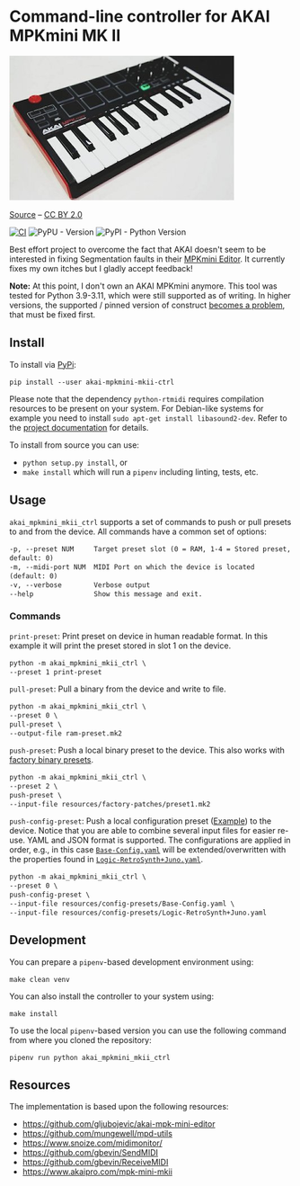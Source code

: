 # Command-line controller for AKAI MPKmini MK II

![](resources/gfx/akai-picture.jpeg)

[Source](https://commons.wikimedia.org/wiki/File:Akai_MPK_mini_MK2_-_angled_left_-_2014_NAMM_Show_(by_Matt_Vanacoro).jpg) – [CC BY 2.0](https://creativecommons.org/licenses/by/2.0/deed.en)

[![CI](https://github.com/BastiTee/akai-mpkmini-mkii-control/actions/workflows/main.yml/badge.svg)](https://github.com/BastiTee/akai-mpkmini-mkii-control/actions/workflows/main.yml) ![PyPU - Version](https://img.shields.io/pypi/v/akai-mpkmini-mkii-ctrl.svg) ![PyPI - Python Version](https://img.shields.io/pypi/pyversions/akai-mpkmini-mkii-ctrl.svg)

Best effort project to overcome the fact that AKAI doesn't seem to be interested in fixing Segmentation faults in their [MPKmini Editor](https://www.akaipro.com/mpk-mini-mkii). It currently fixes my own itches but I gladly accept feedback!

**Note:** At this point, I don't own an AKAI MPKmini anymore. This tool was tested for Python 3.9-3.11, which were still supported as of writing. In higher versions, the supported / pinned version of construct [becomes a problem](https://github.com/BastiTee/akai-mpkmini-mkii-control/issues/4), that must be fixed first.

## Install

To install via [PyPi](https://pypi.org/project/akai-mpkmini-mkii-ctrl/):

```
pip install --user akai-mpkmini-mkii-ctrl
```

Please note that the dependency `python-rtmidi` requires compilation resources to be present on your system. For Debian-like systems for example you need to install `sudo apt-get install libasound2-dev`. Refer to the [project documentation](https://spotlightkid.github.io/python-rtmidi/installation.html) for details.

To install from source you can use:

- `python setup.py install`, or
- `make install` which will run a `pipenv` including linting, tests, etc.

## Usage

`akai_mpkmini_mkii_ctrl` supports a set of commands to push or pull presets to and from the device. All commands have a common set of options:

```
-p, --preset NUM     Target preset slot (0 = RAM, 1-4 = Stored preset, default: 0)
-m, --midi-port NUM  MIDI Port on which the device is located (default: 0)
-v, --verbose        Verbose output
--help               Show this message and exit.
```

### Commands

`print-preset`: Print preset on device in human readable format. In this example it will print the preset stored in slot 1 on the device.

```shell
python -m akai_mpkmini_mkii_ctrl \
--preset 1 print-preset
```

`pull-preset`: Pull a binary from the device and write to file.

```shell
python -m akai_mpkmini_mkii_ctrl \
--preset 0 \
pull-preset \
--output-file ram-preset.mk2
```

`push-preset`: Push a local binary preset to the device. This also works with [factory binary presets](resources/factory-patches).

```shell
python -m akai_mpkmini_mkii_ctrl \
--preset 2 \
push-preset \
--input-file resources/factory-patches/preset1.mk2
```

`push-config-preset`: Push a local configuration preset ([Example](resources/config-presets/Base-Config.yaml)) to the device. Notice that you are able to combine several input files for easier re-use. YAML and JSON format is supported. The configurations are applied in order, e.g., in this case [`Base-Config.yaml`](resources/config-presets/Base-Config.yaml) will be extended/overwritten with the properties found in [`Logic-RetroSynth+Juno.yaml`](resources/config-presets/Logic-RetroSynth+Juno.yaml).

```shell
python -m akai_mpkmini_mkii_ctrl \
--preset 0 \
push-config-preset \
--input-file resources/config-presets/Base-Config.yaml \
--input-file resources/config-presets/Logic-RetroSynth+Juno.yaml
```

## Development

You can prepare a `pipenv`-based development environment using:

```shell
make clean venv
```

You can also install the controller to your system using:

```shell
make install
```

To use the local `pipenv`-based version you can use the following command from where you cloned the repository:

```shell
pipenv run python akai_mpkmini_mkii_ctrl
```

## Resources

The implementation is based upon the following resources:

- <https://github.com/gljubojevic/akai-mpk-mini-editor>
- <https://github.com/mungewell/mpd-utils>
- <https://www.snoize.com/midimonitor/>
- <https://github.com/gbevin/SendMIDI>
- <https://github.com/gbevin/ReceiveMIDI>
- <https://www.akaipro.com/mpk-mini-mkii>
